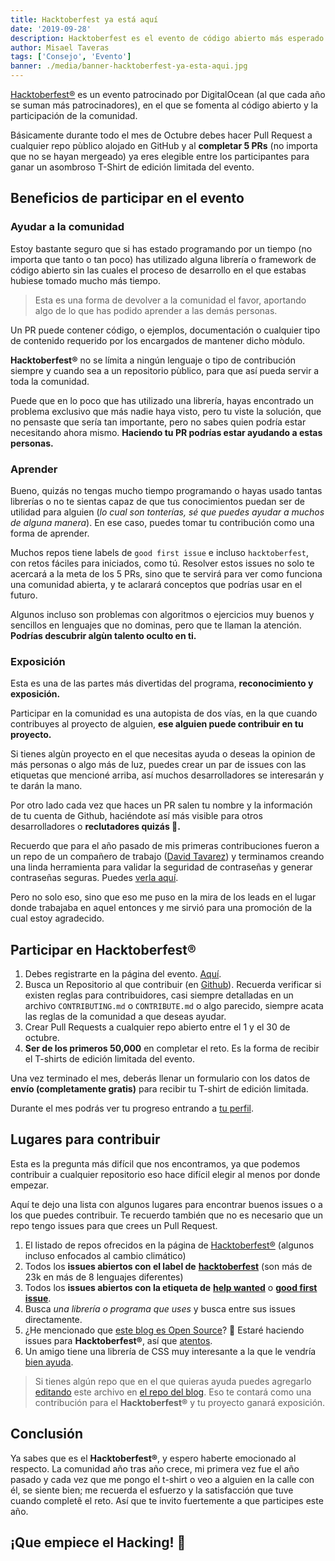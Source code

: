 ```yaml
---
title: Hacktoberfest ya está aquí
date: '2019-09-28'
description: Hacktoberfest es el evento de código abierto más esperado del año donde tus contribuciones son recompensadas. Aprende como participar y que beneficios tiene ser parte de este movimiento.
author: Misael Taveras
tags: ['Consejo', 'Evento']
banner: ./media/banner-hacktoberfest-ya-esta-aqui.jpg
---
```


[Hacktoberfest®](https://hacktoberfest.digitalocean.com/) es un evento patrocinado por DigitalOcean (al que cada año se suman más patrocinadores), en el que se fomenta al código abierto y la participación de la comunidad.

Básicamente durante todo el mes de Octubre debes hacer Pull Request a cualquier repo pùblico alojado en GitHub y al **completar 5 PRs** (no importa que no se hayan mergeado)  ya eres elegible entre los participantes para ganar un asombroso T-Shirt de edición limitada del evento.

## Beneficios de participar en el evento

### Ayudar a la comunidad

Estoy bastante seguro que si has estado programando por un tiempo (no importa que tanto o tan poco) has utilizado alguna librería o framework de código abierto sin las cuales el proceso de desarrollo en el que estabas hubiese tomado mucho más tiempo.

> Esta es una forma de devolver a la comunidad el favor, aportando algo de lo que has podido aprender a las demás personas.

Un PR puede contener código, o ejemplos, documentación o cualquier tipo de contenido requerido por los encargados de mantener dicho mòdulo.

**Hacktoberfest®** no se límita a ningún lenguaje o tipo de contribución siempre y cuando sea a un repositorio pùblico, para que así pueda servir a toda la comunidad.

Puede que en lo poco que has utilizado una librería, hayas encontrado un problema exclusivo que más nadie haya visto, pero tu viste la solución, que no pensaste que sería tan importante, pero no sabes quien podría estar necesitando ahora mismo. **Haciendo tu PR podrías estar ayudando a estas personas.**

### Aprender

Bueno, quizás no tengas mucho tiempo programando o hayas usado tantas librerías o no te sientas capaz de que tus conocimientos puedan ser de utilidad para alguien (_lo cual son tonterías, sé que puedes ayudar a muchos de alguna manera_). En ese caso, puedes tomar tu contribución como una forma de aprender.

Muchos repos tiene labels de `good first issue` e incluso `hacktoberfest`, con retos fáciles para iniciados, como tú. Resolver estos issues no solo te acercará a la meta de los 5 PRs, sino que te servirá para ver como funciona una comunidad abierta, y te aclarará conceptos que podrías usar en el futuro.

Algunos incluso son problemas con algoritmos o ejercicios muy buenos y sencillos en lenguajes que no dominas, pero que te llaman la atención. **Podrías descubrir algùn talento oculto en ti.**

### Exposición

Esta es una de las partes más divertidas del programa, **reconocimiento y exposición.**

Participar en la comunidad es una autopista de dos vías, en la que cuando contribuyes al proyecto de alguien, **ese alguien puede contribuir en tu proyecto.**

Si tienes algùn proyecto en el que necesitas ayuda o deseas la opinion de más personas o algo más de luz, puedes crear un par de issues con las etiquetas que mencioné arriba, así muchos desarrolladores se interesarán y te darán la mano.

Por otro lado cada vez que haces un PR salen tu nombre y la información de tu cuenta de Github, haciéndote así más visible para otros desarrolladores o **reclutadores quizás 👀.**

Recuerdo que para el año pasado de mis primeras contribuciones fueron a un repo de un compañero de trabajo ([David Tavarez](https://davidtavarez.github.io/)) y terminamos creando una linda herramienta para validar la seguridad de contraseñas y generar contraseñas seguras. Puedes [verla aquí](https://davidtavarez.github.io/passwords/ "Strong Password Generator").

Pero no solo eso, sino que eso me puso en la mira de los leads en el lugar donde trabajaba en aquel entonces y me sirvió para una promoción de la cual estoy agradecido.

## Participar en Hacktoberfest®

1. Debes registrarte en la página del evento. [Aquí](https://hacktoberfest.digitalocean.com).
2. Busca un Repositorio al que contribuir (en [Github](https://github.com)). Recuerda verificar si existen reglas para contribuidores, casi siempre detalladas en un archivo `CONTRIBUTING.md` o `CONTRIBUTE.md` o algo parecido, siempre acata las reglas de la comunidad a que deseas ayudar.
3. Crear Pull Requests a cualquier repo abierto entre el 1 y el 30 de octubre.
4. **Ser de los primeros 50,000** en completar el reto. Es la forma de recibir el T-shirts de edición limitada del evento.

Una vez terminado el mes, deberás llenar un formulario con los datos de **envío (completamente gratis)** para recibir tu T-shirt de edición limitada.

Durante el mes podrás ver tu progreso entrando a [tu perfil](https://hacktoberfest.digitalocean.com/profile "Perfil Hacktoberfest").

## Lugares para contribuir

Esta es la pregunta más difícil que nos encontramos, ya que podemos contribuir a cualquier repositorio eso hace difícil elegir al menos por donde empezar.

Aquí te dejo una lista con algunos lugares para encontrar buenos issues o a los que puedes contribuir. Te recuerdo también que no es necesario que un repo tengo issues para que crees un Pull Request.

1. El listado de repos ofrecidos en la página de [Hacktoberfest®](https://hacktoberfest.digitalocean.com/) (algunos incluso enfocados al cambio climático)
2. Todos los **issues abiertos con el label de** [**hacktoberfest**](https://github.com/search?q=label%3Ahacktoberfest+state%3Aopen&type=Issues) (son más de 23k en más de 8 lenguajes diferentes)
3. Todos los **issues abiertos con la etiqueta de** [**help wanted**](https://github.com/search?utf8=%E2%9C%93&q=label%3A%22help+wanted%22&type=Issues&ref=advsearch&l=&l=) o [**good first issue**](https://github.com/search?utf8=%E2%9C%93&q=label%3A%22good+first+issue%22&type=Issues&ref=advsearch&l=&l=).
4. Busca *una librería o programa que uses* y busca entre sus issues directamente.
5. ¿He mencionado que [este blog es Open Source](/blog/la-historia-detras-del-blog#para-los-desarrolladores)? 🚀 Estaré haciendo issues para **Hacktoberfest®**, así que [atentos](https://github.com/taverasmisael/taverasmisael/issues?q=is%3Aissue+is%3Aopen+sort%3Aupdated-desc).
6. Un amigo tiene una librería de CSS muy interesante a la que le vendría [bien ayuda](https://github.com/Efraa/eFrolic).

> Si tienes algún repo que en el que quieras ayuda puedes agregarlo [editando](https://github.com/taverasmisael/taverasmisael/edit/master/posts/hacktoberfest-ya-esta-aqui/index.md) este archivo en [el repo del blog](https://github.com/taverasmisael/taverasmisael). Eso te contará como una contribución para el **Hacktoberfest®** y tu proyecto ganará exposición.

## Conclusión

Ya sabes que es el **Hacktoberfest®**, y espero haberte emocionado al respecto. La comunidad año tras año crece, mi primera vez fue el año pasado y cada vez que me pongo el t-shirt o veo a alguien en la calle con él, se siente bien; me recuerda el esfuerzo y la satisfacción que tuve cuando completê el reto. Así que te invito fuertemente a que participes este año.

## ¡Que empiece el Hacking! 🥳
